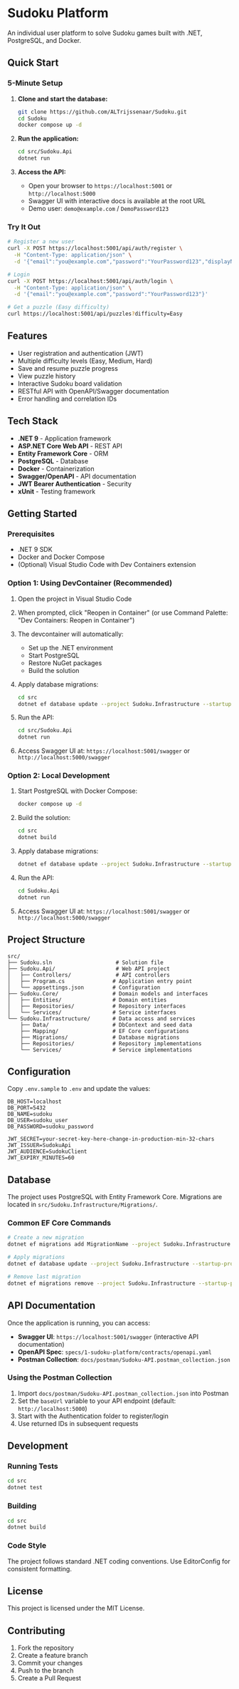 # Sudoku Platform

An individual user platform to solve Sudoku games built with .NET, PostgreSQL, and Docker.

## Quick Start

### 5-Minute Setup

1. **Clone and start the database:**
   ```bash
   git clone https://github.com/ALTrijssenaar/Sudoku.git
   cd Sudoku
   docker compose up -d
   ```

2. **Run the application:**
   ```bash
   cd src/Sudoku.Api
   dotnet run
   ```

3. **Access the API:**
   - Open your browser to `https://localhost:5001` or `http://localhost:5000`
   - Swagger UI with interactive docs is available at the root URL
   - Demo user: `demo@example.com` / `DemoPassword123`

### Try It Out

```bash
# Register a new user
curl -X POST https://localhost:5001/api/auth/register \
  -H "Content-Type: application/json" \
  -d '{"email":"you@example.com","password":"YourPassword123","displayName":"Your Name"}'

# Login
curl -X POST https://localhost:5001/api/auth/login \
  -H "Content-Type: application/json" \
  -d '{"email":"you@example.com","password":"YourPassword123"}'

# Get a puzzle (Easy difficulty)
curl https://localhost:5001/api/puzzles?difficulty=Easy
```

## Features

- User registration and authentication (JWT)
- Multiple difficulty levels (Easy, Medium, Hard)
- Save and resume puzzle progress
- View puzzle history
- Interactive Sudoku board validation
- RESTful API with OpenAPI/Swagger documentation
- Error handling and correlation IDs

## Tech Stack

- **.NET 9** - Application framework
- **ASP.NET Core Web API** - REST API
- **Entity Framework Core** - ORM
- **PostgreSQL** - Database
- **Docker** - Containerization
- **Swagger/OpenAPI** - API documentation
- **JWT Bearer Authentication** - Security
- **xUnit** - Testing framework

## Getting Started

### Prerequisites

- .NET 9 SDK
- Docker and Docker Compose
- (Optional) Visual Studio Code with Dev Containers extension

### Option 1: Using DevContainer (Recommended)

1. Open the project in Visual Studio Code
2. When prompted, click "Reopen in Container" (or use Command Palette: "Dev Containers: Reopen in Container")
3. The devcontainer will automatically:
   - Set up the .NET environment
   - Start PostgreSQL
   - Restore NuGet packages
   - Build the solution

4. Apply database migrations:
   ```bash
   cd src
   dotnet ef database update --project Sudoku.Infrastructure --startup-project Sudoku.Api
   ```

5. Run the API:
   ```bash
   cd src/Sudoku.Api
   dotnet run
   ```

6. Access Swagger UI at: `https://localhost:5001/swagger` or `http://localhost:5000/swagger`

### Option 2: Local Development

1. Start PostgreSQL with Docker Compose:
   ```bash
   docker compose up -d
   ```

2. Build the solution:
   ```bash
   cd src
   dotnet build
   ```

3. Apply database migrations:
   ```bash
   dotnet ef database update --project Sudoku.Infrastructure --startup-project Sudoku.Api
   ```

4. Run the API:
   ```bash
   cd Sudoku.Api
   dotnet run
   ```

5. Access Swagger UI at: `https://localhost:5001/swagger` or `http://localhost:5000/swagger`

## Project Structure

```
src/
├── Sudoku.sln                    # Solution file
├── Sudoku.Api/                   # Web API project
│   ├── Controllers/              # API controllers
│   ├── Program.cs               # Application entry point
│   └── appsettings.json         # Configuration
├── Sudoku.Core/                 # Domain models and interfaces
│   ├── Entities/                # Domain entities
│   ├── Repositories/            # Repository interfaces
│   └── Services/                # Service interfaces
└── Sudoku.Infrastructure/       # Data access and services
    ├── Data/                    # DbContext and seed data
    ├── Mapping/                 # EF Core configurations
    ├── Migrations/              # Database migrations
    ├── Repositories/            # Repository implementations
    └── Services/                # Service implementations
```

## Configuration

Copy `.env.sample` to `.env` and update the values:

```env
DB_HOST=localhost
DB_PORT=5432
DB_NAME=sudoku
DB_USER=sudoku_user
DB_PASSWORD=sudoku_password

JWT_SECRET=your-secret-key-here-change-in-production-min-32-chars
JWT_ISSUER=SudokuApi
JWT_AUDIENCE=SudokuClient
JWT_EXPIRY_MINUTES=60
```

## Database

The project uses PostgreSQL with Entity Framework Core. Migrations are located in `src/Sudoku.Infrastructure/Migrations/`.

### Common EF Core Commands

```bash
# Create a new migration
dotnet ef migrations add MigrationName --project Sudoku.Infrastructure --startup-project Sudoku.Api

# Apply migrations
dotnet ef database update --project Sudoku.Infrastructure --startup-project Sudoku.Api

# Remove last migration
dotnet ef migrations remove --project Sudoku.Infrastructure --startup-project Sudoku.Api
```

## API Documentation

Once the application is running, you can access:

- **Swagger UI**: `https://localhost:5001/swagger` (interactive API documentation)
- **OpenAPI Spec**: `specs/1-sudoku-platform/contracts/openapi.yaml`
- **Postman Collection**: `docs/postman/Sudoku-API.postman_collection.json`

### Using the Postman Collection

1. Import `docs/postman/Sudoku-API.postman_collection.json` into Postman
2. Set the `baseUrl` variable to your API endpoint (default: `http://localhost:5000`)
3. Start with the Authentication folder to register/login
4. Use returned IDs in subsequent requests

## Development

### Running Tests

```bash
cd src
dotnet test
```

### Building

```bash
cd src
dotnet build
```

### Code Style

The project follows standard .NET coding conventions. Use EditorConfig for consistent formatting.

## License

This project is licensed under the MIT License.

## Contributing

1. Fork the repository
2. Create a feature branch
3. Commit your changes
4. Push to the branch
5. Create a Pull Request

